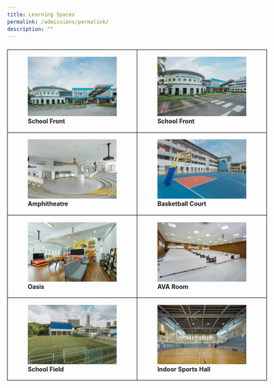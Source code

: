 ```yaml
---
title: Learning Spaces
permalink: /admissions/permalink/
description: ""
---
```

### 

<style>  
.table td{  
border:1px solid black;  
}  
</style>
<div class="container">
	<table style="width:120%;height: 100%" class="table">
		<tbody>
			<tr>
				<td style="width: 50%">
					<figure>
						<img style="width:100%;height: 100%" src="/images/School%20Premise/school_school%20drop%20off%20point_03.png">
						<figcaption><b>School Front</b>
						</figcaption>
					</figure>
				</td>
				<td style="width: 50%">
					<figure>
						<img style="width:100%;height: 100%" src="/images/School%20Premise/school_school%20front_05.png">
						<figcaption><b>School Front</b>
							<br>
						</figcaption>
					</figure>
				</td>
				</tr>
			<tr>
				<td style="width: 50%">
					<figure>
						<img style="width:100%;height: 100%" src="/images/School%20Premise/school_amphitheatre.png">
						<figcaption><b>Amphitheatre</b>
							<br>
						</figcaption>
					</figure>
				</td>
				<td style="width: 50%">
					<figure>
						<img style="width:100%;height: 100%" src="/images/School%20Premise/school_basketball%20court_02.png">
						<figcaption><b>Basketball Court</b>
							<br>
						</figcaption>
					</figure>
				</td>
			</tr>
			<tr>
				<td style="width: 50%">
					<figure>
						<img style="width:100%;height: 100%" src="/images/School%20Premise/school_oasis_02.png">
						<figcaption><b>Oasis</b>
							<br>
						</figcaption>
					</figure>
				</td>
				<td style="width: 50%">
					<figure>
						<img style="width:100%;height: 100%" src="/images/School%20Premise/school_ava_01.png">
						<figcaption><b>AVA Room</b>
							<br>
						</figcaption>
					</figure>
				</td>
			</tr>
			<tr>
				<td style="width: 50%">
					<figure>
						<img style="width:100%;height: 100%" src="/images/School%20Premise/school_field_01.png">
						<figcaption><b>School Field</b>
							<br>
						</figcaption>
					</figure>
				</td>
				<td style="width: 50%">
					<figure>
						<img style="width:100%;height: 100%" src="/images/School%20Premise/school_ish_02.png">
						<figcaption><b>Indoor Sports Hall</b>
							<br>
						</figcaption>
					</figure>
				</td>
			</tr>
		</tbody>
	</table> 
</div>